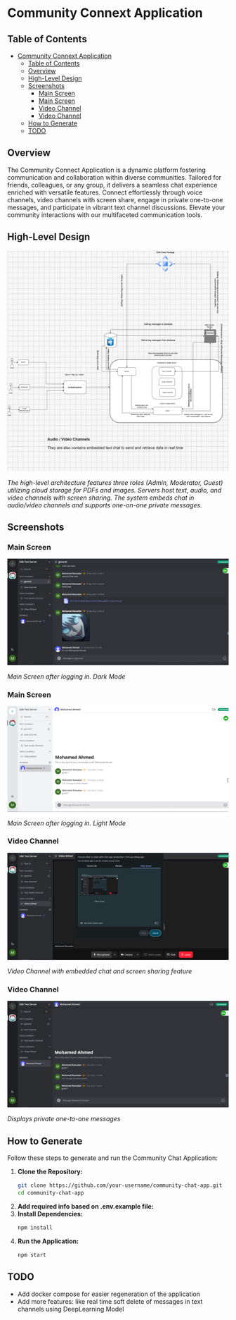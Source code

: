 # Community Connext Application

## Table of Contents
- [Community Connext Application](#community-connext-application)
  - [Table of Contents](#table-of-contents)
  - [Overview](#overview)
  - [High-Level Design](#high-level-design)
  - [Screenshots](#screenshots)
    - [Main Screen](#main-screen)
    - [Main Screen](#main-screen-1)
    - [Video Channel](#video-channel)
    - [Video Channel](#video-channel-1)
  - [How to Generate](#how-to-generate)
  - [TODO](#todo)

## Overview

The Community Connect Application is a dynamic platform fostering communication and collaboration within diverse communities. Tailored for friends, colleagues, or any group, it delivers a seamless chat experience enriched with versatile features. Connect effortlessly through voice channels, video channels with screen share, engage in private one-to-one messages, and participate in vibrant text channel discussions. Elevate your community interactions with our multifaceted communication tools.
## High-Level Design

![High-Level Design](./images/community-connect-app.drawio.png)

*The high-level architecture features three roles (Admin, Moderator, Guest) utilizing cloud storage for PDFs and images. Servers host text, audio, and video channels with screen sharing. The system embeds chat in audio/video channels and supports one-on-one private messages.*

## Screenshots

### Main Screen
![Main Screen (Dark Mode)](./images/screen_shot_1.png)

*Main Screen after logging in. Dark Mode*

### Main Screen
![Main Screen (Light Mode)](./images/screen_shot_4.png)

*Main Screen after logging in. Light Mode*

### Video Channel
![Video Channel](./images/screen_shot_2.png)

*Video Channel with embedded chat and screen sharing feature*

### Video Channel
![Private One-on-One Message](./images/screen_shot_3.png)

*Displays private one-to-one messages*

## How to Generate

Follow these steps to generate and run the Community Chat Application:

1. **Clone the Repository:**
   ```bash
   git clone https://github.com/your-username/community-chat-app.git
   cd community-chat-app
   ```
2. **Add required info based on .env.example file:**
4. **Install Dependencies:**
   ```bash
   npm install
   ```
5. **Run the Application:**
   ```bash
   npm start
   ```

## TODO

- Add docker compose for easier regeneration of the application
- Add more features: like real time soft delete of messages in text channels using DeepLearning Model    
